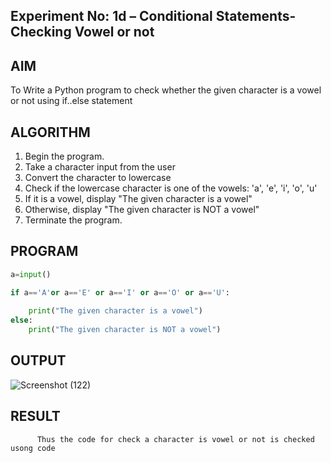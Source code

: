 ## Experiment No: 1d – Conditional Statements- Checking Vowel or not

## AIM  
To Write a Python program to check whether the given character is a vowel or not using if..else statement
## ALGORITHM  
1. Begin the program.  
2. Take a character input from the user
3. Convert the character to lowercase
4. Check if the lowercase character is one of the vowels: 'a', 'e', 'i', 'o', 'u'
5. If it is a vowel, display "The given character is a vowel"
6. Otherwise, display "The given character is NOT a vowel"
4. Terminate the program.

## PROGRAM
```python
a=input()

if a=='A'or a=='E' or a=='I' or a=='O' or a=='U':
    
    print("The given character is a vowel")
else:
    print("The given character is NOT a vowel")
```

## OUTPUT
![Screenshot (122)](https://github.com/user-attachments/assets/7528d94d-35ac-4c9d-8abb-0e2456faddd2)

## RESULT
          Thus the code for check a character is vowel or not is checked usong code
